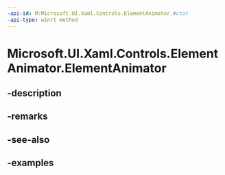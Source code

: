 ```yaml
---
-api-id: M:Microsoft.UI.Xaml.Controls.ElementAnimator.#ctor
-api-type: winrt method
---
```


<!-- Method syntax.
public ElementAnimator.ElementAnimator()
-->

# Microsoft.UI.Xaml.Controls.ElementAnimator.ElementAnimator

## -description

## -remarks

## -see-also

## -examples

